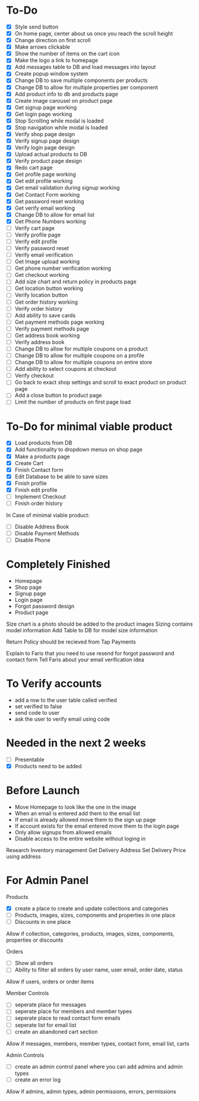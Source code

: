 # To-Do
- [x] Style send button
- [x] On home page, center about us once you reach the scroll height
- [x] Change direction on first scroll
- [x] Make arrows clickable
- [x] Show the number of items on the cart icon
- [x] Make the logo a link to homepage
- [x] Add messages table to DB and load messages into layout
- [x] Create popup window system
- [x] Change DB to save multiple components per products
- [x] Change DB to allow for multiple properties per component
- [x] Add product info to db and products page
- [x] Create image carousel on product page
- [x] Get signup page working
- [x] Get login page working
- [x] Stop Scrolling while modal is loaded
- [x] Stop navigation while modal is loaded
- [x] Verify shop page design
- [x] Verify signup page design
- [x] Verify login page design
- [x] Upload actual products to DB
- [x] Verify product page design
- [x] Redo cart page
- [x] Get profile page working
- [x] Get edit profile working
- [x] Get email validation during signup working
- [x] Get Contact Form working
- [x] Get password reset working
- [x] Get verify email working
- [x] Change DB to allow for email list
- [x] Get Phone Numbers working
- [ ] Verify cart page
- [ ] Verify profile page
- [ ] Verify edit profile
- [ ] Verify password reset
- [ ] Verify email verification
- [ ] Get Image upload working
- [ ] Get phone number verification working
- [ ] Get checkout working
- [ ] Add size chart and return policy in products page
- [ ] Get location button working
- [ ] Verify location button
- [ ] Get order history working
- [ ] Verify order history
- [ ] Add ability to save cards
- [ ] Get payment methods page working
- [ ] Verify payment methods page
- [ ] Get address book working
- [ ] Verify address book
- [ ] Change DB to allow for multiple coupons on a product
- [ ] Change DB to allow for multiple coupons on a profile
- [ ] Change DB to allow for multiple coupons on entire store
- [ ] Add ability to select coupons at checkout
- [ ] Verify checkout
- [ ] Go back to exact shop settings and scroll to exact product on product page
- [ ] Add a close button to product page
- [ ] Limit the number of products on first page load

# To-Do for minimal viable product
- [x] Load products from DB
- [x] Add functionality to dropdown menus on shop page
- [x] Make a products page
- [x] Create Cart
- [x] Finish Contact form
- [x] Edit Database to be able to save sizes
- [x] Finish profile
- [x] Finish edit profile
- [ ] Implement Checkout
- [ ] Finish order history

In Case of minimal viable product:
- [ ] Disable Address Book
- [ ] Disable Payment Methods
- [ ] Disable Phone

# Completely Finished
- Homepage
- Shop page
- Signup page
- Login page
- Forgot password design
- Product page

Size chart is a photo should be added to the product images
Sizing contains model information
Add Table to DB for model size information

Return Policy should be recieved from Tap Payments

Explain to Faris that you need to use resend for forgot password and contact form
Tell Faris about your email verification idea

# To Verify accounts
- add a row to the user table called verified
- set verified to false
- send code to user
- ask the user to verify email using code

# Needed in the next 2 weeks
- [ ] Presentable
- [x] Products need to be added

# Before Launch
- Move Homepage to look like the one in the image
- When an email is entered add them to the email list
- If email is already allowed move them to the sign up page
- If account exists for the email entered move them to the login page
- Only allow signups from allowed emails
- Disable access to the entire website without loging in

Research Inventory management
Get Delivery Address
Set Delivery Price using address

# For Admin Panel
Products
- [x] create a place to create and update collections and categories
- [ ] Products, images, sizes, components and properties in one place
- [ ] Discounts in one place

Allow if collection, categories, products, images, sizes, components, properties or discounts

Orders
- [ ] Show all orders
- [ ] Ability to filter all orders by user name, user email, order date, status

Allow if users, orders or order items

Member Controls
- [ ] seperate place for messages
- [ ] seperate place for members and member types
- [ ] seperate place to read contact form emails
- [ ] seperate list for email list
- [ ] create an abandoned cart section

Allow if messages, members, member types, contact form, email list, carts

Admin Controls
- [ ] create an admin control panel where you can add admins and admin types
- [ ] create an error log

Allow if admins, admin types, admin permissions, errors, permissions